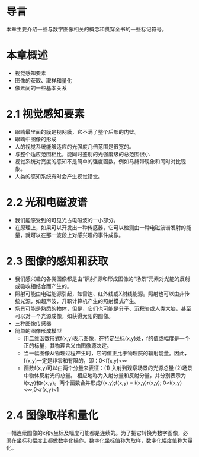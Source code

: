 # 导言
本章主要介绍一些与数字图像相关的概念和贯穿全书的一些标记符号。

# 本章概述
- 视觉感知要素
- 图像的获取、取样和量化
- 像素间的一些基本关系

# 2.1 视觉感知要素
- 眼睛最里面的膜是视网膜，它不满了整个后部的内壁。
- 眼睛中图像的形成
- 人的视觉系统能够适应的光强度几倍范围是很宽的。
- 与整个适应范围相比，能同时鉴别的光强度级的总范围很小
- 视觉系统对亮度的感知不是简单的强度函数。例如马赫带现象和同时对比现象。
- 人类的感知系统有时会产生视觉错觉。

# 2.2 光和电磁波谱
- 我们能感受到的可见光占电磁波的一小部分。
- 在原理上，如果可以开发出一种传感器，它可以检测由一种电磁波谱发射的能量，就可以在那一波段上对感兴趣的事件成像。


# 2.3 图像的感知和获取
- 我们感兴趣的各类图像都是由“照射”源和形成图像的“场景”元素对光能的反射或吸收相结合而产生的。
- 照射可能由电磁能源引起，如雷达、红外线或X射线能源。照射也可以由非传统光源，如超声波，升职计算机产生的照射模式产生。
- 场景可能是熟悉的物体，但是，它们也可能是分子、沉积岩或人类大脑，甚至可以对一个光源成像，如获得太阳的图像。
- 三种图像传感器
- 简单的图像形成模型
    - 用二维函数形式f(x,y)表示图像，在特定坐标(x,y)处，f的值或幅度是一个正的标量，其物理含义由图像源决定。
    - 当一幅图像从物理过程产生时，它的值正比于物理院的辐射能量。因此，f(x,y)一定是非零和有限的，即：0<f(x,y)<∞
    - 函数f(x,y)可以由两个分量来表征：(1) 入射到观察场景的光源总量 (2)场景中物体反射光的总量。 相应地称为入射分量和反射分量，并分别表示为i(x,y)和r(x,y)。两个函数合并形成f(x,y);f(x,y) = i(x,y)r(x,y); 0<i(x,y)<∞,0<r(x,y)<1

# 2.4 图像取样和量化
一幅连续图像的x和y坐标及幅度可能都是连续的。为了把它转换为数字图像，必须在坐标和幅度上都做数字化操作。数字化坐标值称为取样，数字化幅度值称为量化。
 
